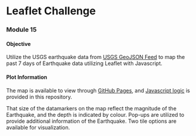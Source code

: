 # Leaflet Challenge 
### Module 15

#### Objective
Utilize the USGS earthquake data from [USGS GeoJSON Feed](https://earthquake.usgs.gov/earthquakes/feed/v1.0/geojson.php) to map the past 7 days of Earthquake data utilizing Leaflet with Javascript.  

#### Plot Information
The map is available to view through [GitHub Pages](), and [Javascript logic](Leaflet-Part-1/static/js/logic.js) is provided in this repository.

That size of the datamarkers on the map reflect the magnitude of the Earthquake, and the depth is indicated by colour.  Pop-ups are utilized to provide additional information of the Earthquake.  Two tile options are available for visualization.

